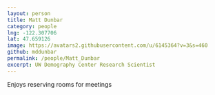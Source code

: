 ```yaml
---
layout: person
title: Matt Dunbar
category: people
lng: -122.307706
lat: 47.659126
image: https://avatars2.githubusercontent.com/u/6145364?v=3&s=460
github: mddunbar
permalink: /people/Matt_Dunbar
excerpt: UW Demography Center Research Scientist
---
```

Enjoys reserving rooms for meetings
